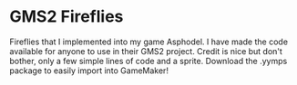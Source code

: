 # GMS2 Fireflies
Fireflies that I implemented into my game Asphodel.
I have made the code available for anyone to use in their GMS2 project. Credit is nice but don't bother, only a few simple lines of code and a sprite. Download the .yymps package to easily import into GameMaker!

